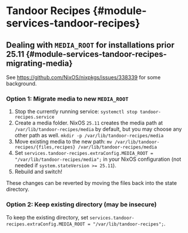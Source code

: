 # Tandoor Recipes {#module-services-tandoor-recipes}

## Dealing with `MEDIA_ROOT` for installations prior 25.11 {#module-services-tandoor-recipes-migrating-media}

See https://github.com/NixOS/nixpkgs/issues/338339 for some background.

### Option 1: Migrate media to new `MEDIA_ROOT`

1. Stop the currently running service: `systemctl stop tandoor-recipes.service`
2. Create a media folder. NixOS `25.11` creates the media path at `/var/lib/tandoor-recipes/media` by default, but you may choose any other path as well. `mkdir -p /var/lib/tandoor-recipes/media`
3. Move existing media to the new path: `mv /var/lib/tandoor-recipes/{files,recipes} /var/lib/tandoor-recipes/media`
4. Set `services.tandoor-recipes.extraConfig.MEDIA_ROOT = "/var/lib/tandoor-recipes/media";` in your NixOS configuration (not needed if `system.stateVersion >= 25.11`).
5. Rebuild and switch!

These changes can be reverted by moving the files back into the state directory.

### Option 2: Keep existing directory (may be insecure)

To keep the existing directory, set `services.tandoor-recipes.extraConfig.MEDIA_ROOT = "/var/lib/tandoor-recipes";`.
